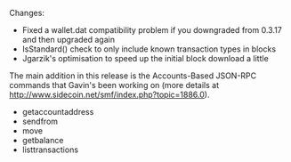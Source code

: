 Changes:
* Fixed a wallet.dat compatibility problem if you downgraded from 0.3.17 and then upgraded again
* IsStandard() check to only include known transaction types in blocks
* Jgarzik's optimisation to speed up the initial block download a little

The main addition in this release is the Accounts-Based JSON-RPC commands that Gavin's been working on (more details at http://www.sidecoin.net/smf/index.php?topic=1886.0).  
* getaccountaddress
* sendfrom
* move
* getbalance
* listtransactions
